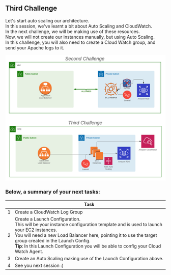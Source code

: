 ## Third Challenge

Let's start auto scaling our architecture.\
In this session, we've learnt a bit about Auto Scaling and CloudWatch. \
In the next challenge, we will be making use of these resources. \
Now, we will not create our instances manually, but using Auto Scaling. \
In this challenge, you will also need to create a Cloud Watch group, and send your Apache logs to it.

<img src="./assets/challenge_3.png" alt="first" width="800px"/>


### Below, a summary of your next tasks:

|  | Task |
|------|-------------|
|1|Create a CloudWatch Log Group|
|2|Create a Launch Configuration. <br/> This will be your instance configuration template and is used to launch your EC2 instances. <br/> You will need a new Load Balancer here, pointing it to use the target group created in the Launch Config. <br/> <b>Tip</b>: In this Launch Configuration you will be able to config your Cloud Watch Agent. |
|3|Create an Auto Scaling making use of the Launch Configuration above. |
|4|See you next session :)|
